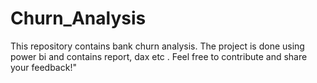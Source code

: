 # Churn_Analysis
This repository contains bank churn analysis. The project is done using power bi and contains report, dax etc . Feel free to contribute and share your feedback!"
